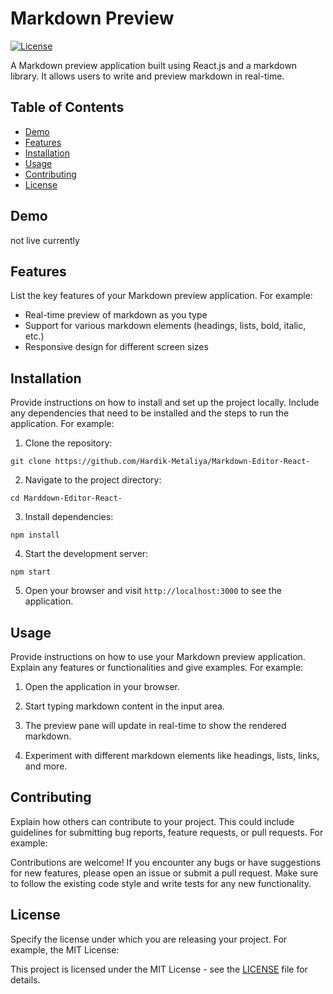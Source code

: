 # Markdown Preview

[![License](https://img.shields.io/badge/license-MIT-blue.svg)](LICENSE)

A Markdown preview application built using React.js and a markdown library. It allows users to write and preview markdown in real-time.

## Table of Contents

- [Demo](#demo)
- [Features](#features)
- [Installation](#installation)
- [Usage](#usage)
- [Contributing](#contributing)
- [License](#license)

## Demo

not live currently 

## Features

List the key features of your Markdown preview application. For example:

- Real-time preview of markdown as you type
- Support for various markdown elements (headings, lists, bold, italic, etc.)
- Responsive design for different screen sizes

## Installation

Provide instructions on how to install and set up the project locally. Include any dependencies that need to be installed and the steps to run the application. For example:

1. Clone the repository:
```
git clone https://github.com/Hardik-Metaliya/Markdown-Editor-React-
```

2. Navigate to the project directory:

```
cd Marddown-Editor-React-
```


3. Install dependencies:

```
npm install 
```

4. Start the development server:

```
npm start
```


5. Open your browser and visit `http://localhost:3000` to see the application.

## Usage

Provide instructions on how to use your Markdown preview application. Explain any features or functionalities and give examples. For example:

1. Open the application in your browser.

2. Start typing markdown content in the input area.

3. The preview pane will update in real-time to show the rendered markdown.

4. Experiment with different markdown elements like headings, lists, links, and more.

## Contributing

Explain how others can contribute to your project. This could include guidelines for submitting bug reports, feature requests, or pull requests. For example:

Contributions are welcome! If you encounter any bugs or have suggestions for new features, please open an issue or submit a pull request. Make sure to follow the existing code style and write tests for any new functionality.

## License

Specify the license under which you are releasing your project. For example, the MIT License:

This project is licensed under the MIT License - see the [LICENSE](LICENSE) file for details.
